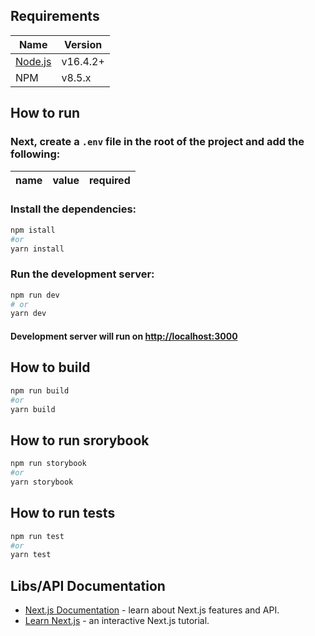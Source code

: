 ## Requirements

| Name                          | Version  |
| ----------------------------- |----------|
| [Node.js](https://nodejs.org) | v16.4.2+ |
| NPM                           | v8.5.x   |


## How to run

### Next, create a `.env` file in the root of the project and add the following:
|name|value|required|
|----|-----|--------|
### Install the dependencies:
```bash
npm istall
#or 
yarn install
```
### Run the development server:

```bash
npm run dev
# or
yarn dev
```
#### Development server will run on [http://localhost:3000](http://localhost:3000)
## How to build
```bash
npm run build
#or
yarn build
```
## How to run srorybook
```bash
npm run storybook
#or
yarn storybook
```

## How to run tests
```bash
npm run test
#or
yarn test
```
## Libs/API Documentation

- [Next.js Documentation](https://nextjs.org/docs) - learn about Next.js features and API.
- [Learn Next.js](https://nextjs.org/learn) - an interactive Next.js tutorial.

